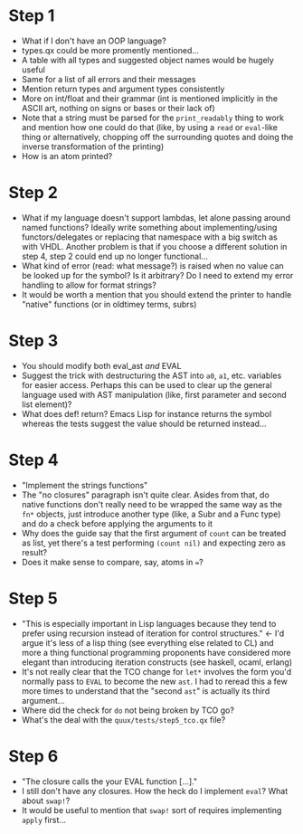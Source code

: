 # Step 1

- What if I don't have an OOP language?
- types.qx could be more promently mentioned...
- A table with all types and suggested object names would be hugely
  useful
- Same for a list of all errors and their messages
- Mention return types and argument types consistently
- More on int/float and their grammar (int is mentioned implicitly in
  the ASCII art, nothing on signs or bases or their lack of)
- Note that a string must be parsed for the `print_readably` thing to
  work and mention how one could do that (like, by using a `read` or
  `eval`-like thing or alternatively, chopping off the surrounding
  quotes and doing the inverse transformation of the printing)
- How is an atom printed?

# Step 2

- What if my language doesn't support lambdas, let alone passing
  around named functions? Ideally write something about
  implementing/using functors/delegates or replacing that namespace
  with a big switch as with VHDL.  Another problem is that if you
  choose a different solution in step 4, step 2 could end up no longer
  functional...
- What kind of error (read: what message?) is raised when no value can
  be looked up for the symbol?  Is it arbitrary?  Do I need to extend
  my error handling to allow for format strings?
- It would be worth a mention that you should extend the printer to
  handle "native" functions (or in oldtimey terms, subrs)

# Step 3

- You should modify both eval_ast *and* EVAL
- Suggest the trick with destructuring the AST into `a0`, `a1`,
  etc. variables for easier access.  Perhaps this can be used to clear
  up the general language used with AST manipulation (like, first
  parameter and second list element)?
- What does def! return?  Emacs Lisp for instance returns the symbol
  whereas the tests suggest the value should be returned instead...

# Step 4

- "Implement the strings functions"
- The "no closures" paragraph isn't quite clear.  Asides from that, do
  native functions don't really need to be wrapped the same way as the
  `fn*` objects, just introduce another type (like, a Subr and a Func
  type) and do a check before applying the arguments to it
- Why does the guide say that the first argument of `count` can be
  treated as list, yet there's a test performing `(count nil)` and
  expecting zero as result?
- Does it make sense to compare, say, atoms in `=`?

# Step 5

- "This is especially important in Lisp languages because they tend to
  prefer using recursion instead of iteration for control structures."
  <- I'd argue it's less of a lisp thing (see everything else related
  to CL) and more a thing functional programming proponents have
  considered more elegant than introducing iteration constructs (see
  haskell, ocaml, erlang)
- It's not really clear that the TCO change for `let*` involves the
  form you'd normally pass to `EVAL` to become the new `ast`.  I had to
  reread this a few more times to understand that the "second `ast`"
  is actually its third argument...
- Where did the check for `do` not being broken by TCO go?
- What's the deal with the `quux/tests/step5_tco.qx` file?

# Step 6

- "The closure calls the your EVAL function […]."
- I still don't have any closures.  How the heck do I implement
  `eval`?  What about `swap!`?
- It would be useful to mention that `swap!` sort of requires
  implementing `apply` first...
